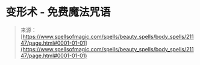 <!--yml

category: 未分类

date: 2024-06-12 19:04:27

-->

# 变形术 - 免费魔法咒语

> 来源：[https://www.spellsofmagic.com/spells/beauty_spells/body_spells/21147/page.html#0001-01-01](https://www.spellsofmagic.com/spells/beauty_spells/body_spells/21147/page.html#0001-01-01)
